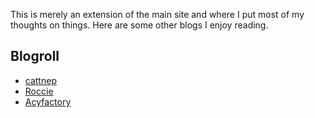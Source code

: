 <!-- Unlike posts, top-level pages will not auto-generate an <h1> title. -->

This is merely an extension of the main site and where I put most of my thoughts on things. Here are some other blogs I enjoy reading.

## Blogroll
* [cattnep](https://cattnep.dreamwidth.org/)
* [Roccie](https://roccie.neocities.org/journal/)
* [Acyfactory](https://acyfactory.com/blog/)